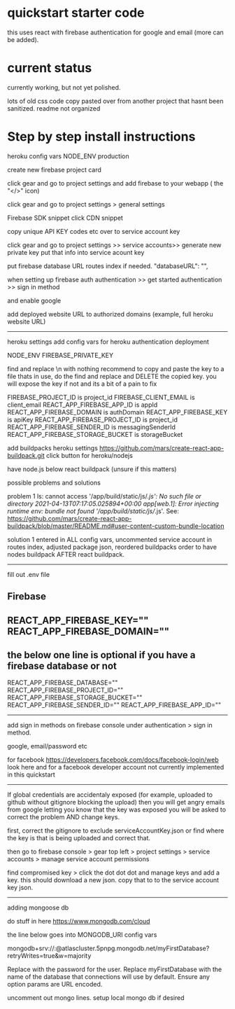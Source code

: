 # quickstart starter code
this uses react with firebase authentication for google and email (more can be added). 

# current status
currently working, but not yet polished.

lots of old css code copy pasted over from another project that hasnt been sanitized. 
readme not organized


# Step by step install instructions
heroku config vars
NODE_ENV
production

create new firebase project card

click gear and go to project settings and add firebase to your webapp ( the "</>" icon)

click gear and go to project settings > general settings

Firebase SDK snippet click CDN snippet 

copy unique API KEY codes etc over to service account key

click gear and go to project settings >> service accounts>> generate new private key
put that info into service acount key


put firebase database URL routes index if needed. 
 "databaseURL": "",

when setting up firebase auth
authentication >> get started
authentication >> sign in method

and enable google 

add deployed website URL to authorized domains (example, full heroku website URL)

------------------

heroku settings 
add config vars for heroku authentication deployment


NODE_ENV
FIREBASE_PRIVATE_KEY

find and replace \n with nothing
recommend to copy and paste the key to a file thats in use, do the find and replace and 
DELETE the copied key. you will expose the key if not and its a bit of a pain to fix

FIREBASE_PROJECT_ID is project_id
FIREBASE_CLIENT_EMAIL is client_email
REACT_APP_FIREBASE_APP_ID is appId
REACT_APP_FIREBASE_DOMAIN is authDomain
REACT_APP_FIREBASE_KEY is apiKey
REACT_APP_FIREBASE_PROJECT_ID is project_id
REACT_APP_FIREBASE_SENDER_ID is messagingSenderId
REACT_APP_FIREBASE_STORAGE_BUCKET is storageBucket

add buildpacks
heroku settings 
https://github.com/mars/create-react-app-buildpack.git
click button for 
heroku/nodejs

have node.js below react buildpack (unsure if this matters)

possible problems and solutions

problem 1
ls: cannot access '/app/build/static/js/*.js': No such file or directory
2021-04-13T07:17:05.025894+00:00 app[web.1]: Error injecting runtime env: bundle not found '/app/build/static/js/*.js'. See: https://github.com/mars/create-react-app-buildpack/blob/master/README.md#user-content-custom-bundle-location

solution 1
entered in ALL config vars, uncommented service account in routes index, adjusted package json, reordered buildpacks order to have nodes buildpack AFTER react buildpack. 

--------------
fill out .env file

## Firebase
REACT_APP_FIREBASE_KEY=""
REACT_APP_FIREBASE_DOMAIN=""
-------
the below one line is optional if you have a firebase database or not
------
REACT_APP_FIREBASE_DATABASE=""
REACT_APP_FIREBASE_PROJECT_ID=""
REACT_APP_FIREBASE_STORAGE_BUCKET=""
REACT_APP_FIREBASE_SENDER_ID=""
REACT_APP_FIREBASE_APP_ID=""

--------------------
add sign in methods on firebase console under authentication > sign in method.

google, email/password etc

for facebook
https://developers.facebook.com/docs/facebook-login/web
look here and for a facebook developer account
not currently implemented in this quickstart

----------------
If global credentials are accidentaly exposed 
(for example, uploaded to github without gitignore blocking the upload)
then you will get angry emails from google letting you know that the key was exposed
you will be asked to correct the problem AND change keys.

first, correct the gitignore to exclude serviceAccountKey.json or find where the key is that is being uploaded and correct that. 

then go to firebase console > gear top left > project settings > service accounts > 
manage service account permissions

find compromised key > click the dot dot dot and manage keys and add a key. 
this should download a new json. copy that to to the service account key json. 

----------------

adding mongoose db

do stuff in here
https://www.mongodb.com/cloud


 the line below goes into MONGODB_URI config vars

mongodb+srv://<username>:<password>@atlascluster.5pnpg.mongodb.net/myFirstDatabase?retryWrites=true&w=majority

Replace <password> with the password for the <username> user. Replace myFirstDatabase with the name of the database that connections will use by default. Ensure any option params are URL encoded.

uncomment out mongo lines. setup local mongo db if desired
